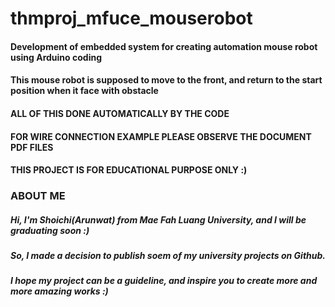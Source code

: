 # thmproj_mfuce_mouserobot
#### Development of embedded system for creating automation mouse robot using Arduino coding
#### This mouse robot is supposed to move to the front, and return to the start position when it face with obstacle
#### ALL OF THIS DONE AUTOMATICALLY BY THE CODE
#### FOR WIRE CONNECTION EXAMPLE PLEASE OBSERVE THE DOCUMENT PDF FILES 
#### THIS PROJECT IS FOR EDUCATIONAL PURPOSE ONLY :)

### ABOUT ME
##### Hi, I'm Shoichi(Arunwat) from Mae Fah Luang University, and I will be graduating soon :)
##### So, I made a decision to publish soem of my university projects on Github.
##### I hope my project can be a guideline, and inspire you to create more and more amazing works :)

